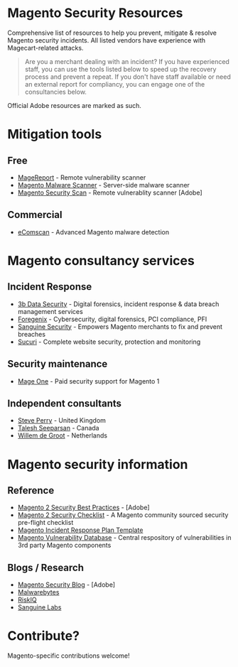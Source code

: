 # Magento Security Resources

Comprehensive list of resources to help you prevent, mitigate & resolve Magento security incidents. All listed vendors have experience with Magecart-related attacks.

> Are you a merchant dealing with an incident? If you have experienced staff, you can use the tools listed below to speed up the recovery process and prevent a repeat.
> If you don't have staff available or need an external report for compliancy, you can engage one of the consultancies below.

Official Adobe resources are marked as such.

# Mitigation tools

## Free
- [MageReport](https://www.magereport.com) - Remote vulnerability scanner
- [Magento Malware Scanner](https://github.com/gwillem/magento-malware-scanner) - Server-side malware scanner
- [Magento Security Scan](https://account.magento.com/scanner/) - Remote vulnerablity scanner [Adobe]

## Commercial
- [eComscan](https://sansec.io/ecomscan.html) - Advanced Magento malware detection

# Magento consultancy services

## Incident Response
- [3b Data Security](https://3bdatasecurity.com/) - Digital forensics, incident response & data breach management services
- [Foregenix](https://www.foregenix.com/) - Cybersecurity, digital forensics, PCI compliance, PFI
- [Sanguine Security](https://sansec.io) - Empowers Magento merchants to fix and prevent breaches
- [Sucuri](https://sucuri.net/) - Complete website security, protection and monitoring

## Security maintenance
- [Mage One](https://www.mage-one.com) - Paid security support for Magento 1

## Independent consultants
- [Steve Perry](https://twitter.com/stevemarkperry) - United Kingdom
- [Talesh Seeparsan](https://twitter.com/_Talesh) - Canada
- [Willem de Groot](https://twitter.com/gwillem) - Netherlands

# Magento security information

## Reference
- [Magento 2 Security Best Practices](https://docs.magento.com/m2/ee/user_guide/magento/magento-security-best-practices.html) - [Adobe]
- [Magento 2 Security Checklist](https://github.com/talesh/magento-security-checklist) - A Magento community sourced security pre-flight checklist
- [Magento Incident Response Plan Template](https://github.com/talesh/response)
- [Magento Vulnerability Database](https://github.com/gwillem/magevulndb) - Central respository of vulnerabilities in 3rd party Magento components

## Blogs / Research
- [Magento Security Blog](http://magento.com/security/) - [Adobe]
- [Malwarebytes](https://blog.malwarebytes.com)
- [RiskIQ](https://www.riskiq.com/blog/category/magecart/)
- [Sanguine Labs](https://sansec.io/labs)

# Contribute?

Magento-specific contributions welcome! 
